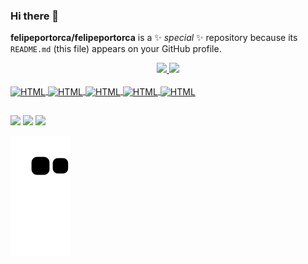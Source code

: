 ### Hi there 👋

**felipeportorca/felipeportorca** is a ✨ _special_ ✨ repository because its `README.md` (this file) appears on your GitHub profile.
<div align="center">
  <a href="https://github.com/felipeportorca">
  <img height="180em" src="https://github-readme-stats.vercel.app/api?username=felipeportorca&show_icons=true&theme=dracula&include_all_commits=true&count_private=true"/>
  <img height="180em" src="https://github-readme-stats.vercel.app/api/top-langs/?username=felipeportorca&layout=compact&langs_count=7&theme=dracula"/>
</div>
<div style="display: inline_block"><br>
<img align="center" alt="HTML" height="30" width="40" src="https://cdn.jsdelivr.net/gh/devicons/devicon/icons/python/python-original.svg" />
<img align="center" alt="HTML" height="30" width="40" src="https://cdn.jsdelivr.net/gh/devicons/devicon/icons/googlecloud/googlecloud-original.svg" />
<img align="center" alt="HTML" height="30" width="40" src="https://cdn.jsdelivr.net/gh/devicons/devicon/icons/docker/docker-original.svg" />
<img align="center" alt="HTML" height="30" width="40" src="https://cdn.jsdelivr.net/gh/devicons/devicon/icons/docker/docker-original.svg" />
<img align="center" alt="HTML" height="30" width="40" src="https://cdn.jsdelivr.net/gh/devicons/devicon/icons/vagrant/vagrant-original.svg" />
          
</div>
  
  ##
 
<div> 
  <a href="https://instagram.com/felipeportorc1" target="_blank"><img src="https://img.shields.io/badge/-Instagram-%23E4405F?style=for-the-badge&logo=instagram&logoColor=white" target="_blank"></a>
  <a href = "mailto:felipeportorca@gmail.com"><img src="https://img.shields.io/badge/-Gmail-%23333?style=for-the-badge&logo=gmail&logoColor=white" target="_blank"></a>
  <a href="https://www.linkedin.com/in/felipe-porto-carvalho-78822b149/" target="_blank"><img src="https://img.shields.io/badge/-LinkedIn-%230077B5?style=for-the-badge&logo=linkedin&logoColor=white" target="_blank"></a> 
 
  ![Snake animation](https://github.com/rafaballerini/rafaballerini/blob/output/github-contribution-grid-snake.svg)
 
</div>
